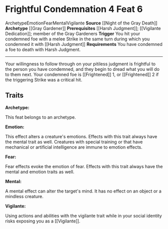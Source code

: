 ﻿---
actions: '[free-action]'
cost: null
element: null
feat: Frightful Condemnation
frequency: null
heighten_level: null
id: '3333'
level: '6'
name: Frightful Condemnation
prerequisite: '[[DATABASE/feat/Harsh Judgment|Harsh Judgment]] ; [[DATABASE/feat/Vigilante
  Dedication|Vigilante Dedication]] ; member of the Gray Gardeners'
rarity: Common
requirement: You have condemned a foe to death withHarsh Judgment.
school: null
source: '[[DATABASE/source/Night of the Gray Death|Night of the Gray Death]]'
subcategory: null
trait:
- '[[DATABASE/trait/Archetype|Archetype]]'
- '[[DATABASE/trait/Emotion|Emotion]]'
- '[[DATABASE/trait/Fear|Fear]]'
- '[[DATABASE/trait/Mental|Mental]]'
- '[[DATABASE/trait/Vigilante|Vigilante]]'
trigger: You hit your condemned foe with a melee Strike in the same turn during which
  you condemned it with [[DATABASE/feat/Harsh Judgment|Harsh Judgment.]]
type: Feat

---
# Frightful Condemnation <span class="action-icon">4</span> <span class="item-type">Feat 6</span>

<span class="item-trait">Archetype</span><span class="item-trait">Emotion</span><span class="item-trait">Fear</span><span class="item-trait">Mental</span><span class="item-trait">Vigilante</span>
**Source** [[Night of the Gray Death]]
**Archetype** [[Gray Gardener]]
**Prerequisites** [[Harsh Judgment]]; [[Vigilante Dedication]]; member of the Gray Gardeners
**Trigger** You hit your condemned foe with a melee Strike in the same turn during which you condemned it with [[Harsh Judgment]]
**Requirements** You have condemned a foe to death with
Harsh Judgment.

---
Your willingness to follow through on your pitiless judgment is frightful to the person you have condemned, and they begin to dread what you will do to them next. Your condemned foe is [[Frightened]] 1, or [[Frightened]] 2 if the triggering Strike was a critical hit.

## Traits

**Archetype:**

This feat belongs to an archetype.

**Emotion:**

This effect alters a creature's emotions. Effects with this trait always have the mental trait as well. Creatures with special training or that have mechanical or artificial intelligence are immune to emotion effects.

**Fear:**

Fear effects evoke the emotion of fear. Effects with this trait always have the mental and emotion traits as well.

**Mental:**

A mental effect can alter the target's mind. It has no effect on an object or a mindless creature.

**Vigilante:**

Using actions and abilities with the vigilante trait while in your social identity risks exposing you as a [[Vigilante]].